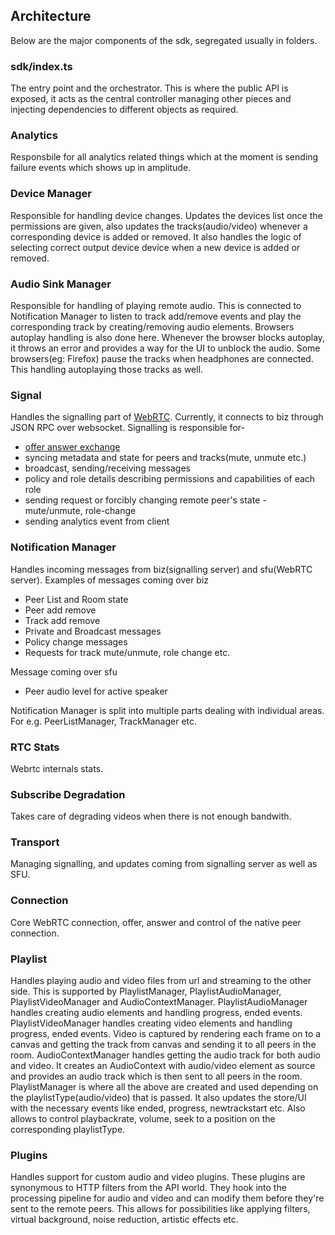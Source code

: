 ## Architecture

Below are the major components of the sdk, segregated usually in folders.

### sdk/index.ts

The entry point and the orchestrator. This is where the public API is exposed,
it acts as the central controller managing other pieces and injecting dependencies
to different objects as required.

### Analytics

Responsbile for all analytics related things which at the moment is sending failure
events which shows up in amplitude.

### Device Manager

Responsible for handling device changes. Updates the devices list once the permissions are given, also
updates the tracks(audio/video) whenever a corresponding device is added or removed. It also handles the logic
of selecting correct output device device when a new device is added or removed.

### Audio Sink Manager

Responsible for handling of playing remote audio. This is connected to Notification Manager to listen to track add/remove events
and play the corresponding track by creating/removing audio elements.
Browsers autoplay handling is also done here. Whenever the browser blocks autoplay, it throws an error and provides a way for the
UI to unblock the audio. Some browsers(eg: Firefox) pause the tracks when headphones are connected. This handling autoplaying those
tracks as well.

### Signal

Handles the signalling part of [WebRTC](https://developer.mozilla.org/en-US/docs/Web/API/WebRTC_API/Signaling_and_video_calling).
Currently, it connects to biz through JSON RPC over websocket. Signalling is responsible for-

- [offer answer exchange](https://webrtcforthecurious.com/docs/02-signaling/)
- syncing metadata and state for peers and tracks(mute, unmute etc.)
- broadcast, sending/receiving messages
- policy and role details describing permissions and capabilities of each role
- sending request or forcibly changing remote peer's state - mute/unmute, role-change
- sending analytics event from client

### Notification Manager

Handles incoming messages from biz(signalling server) and sfu(WebRTC server).
Examples of messages coming over biz

- Peer List and Room state
- Peer add remove
- Track add remove
- Private and Broadcast messages
- Policy change messages
- Requests for track mute/unmute, role change etc.

Message coming over sfu

- Peer audio level for active speaker

Notification Manager is split into multiple parts dealing with individual areas. For
e.g. PeerListManager, TrackManager etc.

### RTC Stats

Webrtc internals stats.

### Subscribe Degradation

Takes care of degrading videos when there is not enough bandwith.

### Transport

Managing signalling, and updates coming from signalling server as well as SFU.

### Connection

Core WebRTC connection, offer, answer and control of the native peer connection.

### Playlist

Handles playing audio and video files from url and streaming to the other side.
This is supported by PlaylistManager, PlaylistAudioManager, PlaylistVideoManager and AudioContextManager.
PlaylistAudioManager handles creating audio elements and handling progress, ended events.
PlaylistVideoManager handles creating video elements and handling progress, ended events.
Video is captured by rendering each frame on to a canvas and getting the track from canvas and sending it
to all peers in the room.
AudioContextManager handles getting the audio track for both audio and video. It creates an AudioContext
with audio/video element as source and provides an audio track which is then sent to all peers in the room.
PlaylistManager is where all the above are created and used depending on the playlistType(audio/video) that is passed.
It also updates the store/UI with the necessary events like ended, progress, newtrackstart etc. Also allows to control
playbackrate, volume, seek to a position on the corresponding playlistType.

### Plugins

Handles support for custom audio and video plugins. These plugins are synonymous to
HTTP filters from the API world. They hook into the processing pipeline for audio and video
and can modify them before they're sent to the remote peers. This allows for
possibilities like applying filters, virtual background, noise reduction, artistic effects etc.
